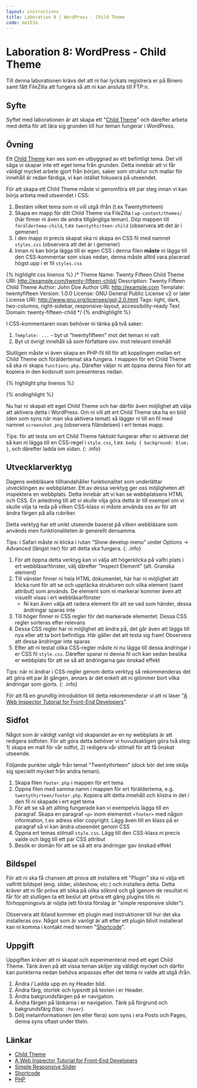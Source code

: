 ```yaml
---
layout: instructions
title: Laboration 8 | WordPress - Child Theme
code: me153a
---
```


# Laboration 8: WordPress - Child Theme

Till denna laborationen krävs det att ni har lyckats registrera er på Binero samt fått FileZilla att fungera så att ni kan ansluta till FTP:n.

## Syfte

Syftet med laborationen är att skapa ett "[Child Theme][childtheme]" och därefter arbeta med detta för att lära sig grunden till hur teman fungerar i WordPress.

## Övning

Ett [Child Theme][childtheme] kan ses som en utbyggnad av ett befintligt tema. Det vill säga vi skapar inte ett eget tema från grunden. Detta innebär att vi får väldigt mycket arbete gjort från början, saker som struktur och mallar för innehåll är redan färdiga, vi kan istället fokusera på utseendet.

För att skapa ett Child Theme måste vi genomföra ett par steg innan vi kan börja arbeta med utseendet i CSS:

1. Bestäm vilket tema som ni vill utgå ifrån (t.ex Twentythirteen)
2. Skapa en mapp för ditt Child Theme via FileZilla i `wp-content/themes/` (här finner ni även de andra tillgängliga teman). Döp mappen till `föräldertema-child`, t.ex `twentythirteen-child` (observera att det är i gemener)
3. I den mapp ni precis skapat ska ni skapa en CSS fil med namnet `styles.css` (observera att det är i gemener)
4. Innan ni kan börja lägga till er egen CSS i denna filen **måste** ni lägga till den CSS-kommentar som visas nedan, denna måste alltid vara placerad högst upp i er fil `styles.css`

{% highlight css linenos %}
/*
 Theme Name:   Twenty Fifteen Child
 Theme URI:    http://example.com/twenty-fifteen-child/
 Description:  Twenty Fifteen Child Theme
 Author:       John Doe
 Author URI:   http://example.com
 Template:     twentyfifteen
 Version:      1.0.0
 License:      GNU General Public License v2 or later
 License URI:  http://www.gnu.org/licenses/gpl-2.0.html
 Tags:         light, dark, two-columns, right-sidebar, responsive-layout, accessibility-ready
 Text Domain:  twenty-fifteen-child
*/
{% endhighlight %}

I CSS-kommentaren ovan behöver ni tänka på två saker:

1. `Template: ...` - byt ut "twentyfifteen" mot det teman ni valt
2. Byt ut övrigt innehåll så som författare osv. mot relevant innehåll

Slutligen måste vi även skapa en PHP-fil till för att kopplingen mellan ert Child Theme och föräldertemat ska fungera. I mappen för ert Child Theme så ska ni skapa `functions.php`. Därefter väljer ni att öppna denna filen för att kopiera in den kodsnutt som presenteras nedan.

{% highlight php linenos %}
<?php
function theme_enqueue_styles() {

    $parent_style = 'parent-style';

    wp_enqueue_style( $parent_style, get_template_directory_uri() . '/style.css' );
    wp_enqueue_style( 'child-style',
        get_stylesheet_directory_uri() . '/style.css',
        array( $parent_style )
    );
}
add_action( 'wp_enqueue_scripts', 'theme_enqueue_styles' );
?>
{% endhighlight %}

Nu har ni skapat ett eget Child Theme och har därför även möjlighet att välja att aktivera detta i WordPress. Om ni vill att ert Child Theme ska ha en bild (den som syns när man ska aktivera temat) så lägger ni till en fil med namnet `screenshot.png` (observera filändelsen) i ert temas mapp.

Tips: för att testa om ert Child Theme faktiskt fungerar efter ni aktiverat det så kan ni lägga till en CSS-regel i `style.css`, t.ex. `body { background: blue; }`, och därefter ladda om sidan.
{: .info}

## Utvecklarverktyg

Dagens webbläsare tillhandahåller funktionalitet som underlättar utvecklingen av webbplatser. Ett av dessa verktyg ger oss möjligheten att inspektera en webbplats. Detta innebär att vi kan se webbplatsens HTML och CSS. En anledning till att vi skulle vilja göra detta är till exempel om vi skulle vilja ta reda på vilken CSS-klass vi måste använda oss av för att ändra färgen på alla rubriker.

Detta verktyg har ett unikt utseende baserat på vilken webbläsare som används men funktionaliteten är generellt densamma.

Tips: i Safari måste ni klicka i rutan "Show develop menu" under Options -> Advanced (längst ner) för att detta ska fungera.
{: .info}

1. För att öppna detta verktyg kan vi välja att högerklicka på valfri plats i ert webbläsarfönster, välj därefter "Inspect Element" (alt. Granska element)
2. Till vänster finner ni hela HTML dokumentet, här har ni möjlighet att klicka runt för att se och upptäcka strukturen och vilka element (samt attribut) som används. De element som ni markerar kommer även att visuellt visas i ert webbläsarfönster
    - Ni kan även välja att radera element för att se vad som händer, dessa ändringar sparas inte
3. Till höger finner ni CSS regler för det markerade elementet. Dessa CSS regler sorteras efter relevans
4. Dessa CSS regler har ni möjlighet att ändra på, det går även att lägga till nya eller att ta bort befintliga. Här gäller det att testa sig fram! Observera att dessa ändringar inte sparas
5. Efter att ni testat olika CSS-regler måste ni nu lägga till dessa ändringar i er CSS fil `style.css`. Därefter sparar ni denna fil och kan sedan besöka er webbplats för att se så att ändringarna gav önskad effekt

Tips: när ni ändrar i CSS-regler genom detta verktyg så rekommenderas det att göra ett par åt gången, annars är det enkelt att ni glömmer bort vilka ändringar som gjorts.
{: .info}

För att få en grundlig introduktion till detta rekommenderar vi att ni läser "[A Web Inspector Tutorial for Front-End Developers][tutorial]".

## Sidfot

Något som är väldigt vanligt vid skapandet av en ny webbplats är att redigera sidfoten. För att göra detta behöver vi huvudsakligen göra två steg: 1) skapa en mall för vår sidfot, 2) redigera vår stilmall för att få önskat utseende.

Följande punkter utgår från temat "Twentythirteen" (dock bör det inte skilja sig speciellt mycket från andra teman).

1. Skapa filen `footer.php` i mappen för ert tema
2. Öppna filen med samma namn i mappen för ert föräldertema, e.g. `twentythirteen/footer.php`. Kopiera allt detta innehåll och klistra in det i den fil ni skapade i ert eget tema
3. För att se så att allting fungerade kan vi exempelvis lägga till en paragraf. Skapa en paragraf `<p>` inom elementet `<footer>` med någon information, t.ex adress eller copyright. Lägg även till en klass på er paragraf så vi kan ändra utseendet genom CSS
4. Öppna ert temas stilmall `style.css`. Lägg till den CSS-klass ni precis valde och lägg till ett par CSS attribut
5. Besök er domän för att se så att era ändringar gav önskad effekt

## Bildspel

För att ni ska få chansen att prova att installera ett "Plugin" ska ni välja ett valfritt bildspel (eng. slider, slideshow, etc.) och installera detta. Detta kräver att ni får pröva att söka på olika sökord och gå igenom de resultat ni får för att slutligen ta ett beslut att pröva ett gäng plugins tills ni förhoppningsvis är nöjda (ett första förslag är "simple responsive slider").

Observera att ibland kommer ett plugin med instruktioner till hur det ska installeras osv. Något som är vanligt är att efter ett plugin blivit installerat kan ni komma i kontakt med termen "[Shortcode][shortcode]".

## Uppgift

Uppgiften kräver att ni skapat och experimenterat med ett eget Child Theme. Tänk även på att vissa teman skiljer sig väldigt mycket och därför kan punkterna nedan behöva anpassas efter det tema ni valde att utgå ifrån.

1. Ändra / Ladda upp en ny Header bild.
2. Ändra färg, storlek och typsnitt på texten i er Header.
3. Ändra bakgrundsfärgen på er navigation.
4. Ändra färgen på länkarna i er navigation. Tänk på förgrund och bakgrundsfärg (tips: `:hover`).
5. Dölj metainformationen (en eller flera) som syns i era Posts och Pages, denna syns oftast under titeln.

## Länkar

* [Child Theme][childtheme]
* [A Web Inspector Tutorial for Front-End Developers][tutorial]
* [Simple Responsive Slider][slider]
* [Shortcode][shortcode]
* [PHP][php]

[childtheme]: http://codex.wordpress.org/Child_Themes
[tutorial]: http://thewc.co/articles/view/web-inspector-tutorial
[slider]: https://wordpress.org/plugins/simple-responsive-slider/
[shortcode]: http://en.support.wordpress.com/shortcodes/
[php]: http://php.net/manual/en/intro-whatis.php
